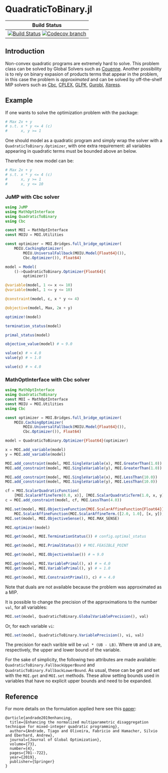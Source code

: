 # QuadraticToBinary.jl


| **Build Status** |
|:----------------:|
| [![Build Status][build-img]][build-url] [![Codecov branch][codecov-img]][codecov-url] |


[build-img]: https://github.com/joaquimg/QuadraticToBinary.jl/workflows/CI/badge.svg?branch=master
[build-url]: https://github.com/joaquimg/QuadraticToBinary.jl/actions?query=workflow%3ACI
[codecov-img]: http://codecov.io/github/joaquimg/QuadraticToBinary.jl/coverage.svg?branch=master
[codecov-url]: http://codecov.io/github/joaquimg/QuadraticToBinary.jl?branch=master


## Introduction

Non-convex quadratic programs are extremely hard to solve. This problem class can
be solved by Global Solvers such as [Couenne](https://projects.coin-or.org/Couenne).
Another possibility is to rely on binary expasion of products terms that appear in the
problem, in this case the problem is *approximated* and can be solved by off-the-shelf
MIP solvers such as [Cbc](https://github.com/JuliaOpt/Cbc.jl), [CPLEX](https://github.com/JuliaOpt/CPLEX.jl), [GLPK](https://github.com/JuliaOpt/GLPK.jl), [Gurobi](https://github.com/JuliaOpt/Gurobi.jl), [Xpress](https://github.com/JuliaOpt/Xpress.jl).

## Example

If one wants to solve the optimization problem with the package:

```julia
# Max 2x + y
# s.t. x * y <= 4 (c)
#      x, y >= 1
```

One should model as a quadratic program and simply wrap the solver with a
`QuadraticToBinary.Optimizer`, with one extra requirement: all variables appearing
in quadratic terms must be bounded above an below.

Therefore the new model can be:


```julia
# Max 2x + y
# s.t. x * y <= 4 (c)
#      x, y >= 1
#      x, y <= 10
```

### JuMP with Cbc solver

```julia
using JuMP
using MathOptInterface
using QuadraticToBinary
using Cbc

const MOI = MathOptInterface
const MOIU = MOI.Utilities

const optimizer = MOI.Bridges.full_bridge_optimizer(
    MOIU.CachingOptimizer(
        MOIU.UniversalFallback(MOIU.Model{Float64}()),
        Cbc.Optimizer()), Float64)

model = Model(
    ()->QuadraticToBinary.Optimizer{Float64}(
        optimizer))

@variable(model, 1 <= x <= 10)
@variable(model, 1 <= y <= 10)

@constraint(model, c, x * y <= 4)

@objective(model, Max, 2x + y)

optimize!(model)

termination_status(model)

primal_status(model)

objective_value(model) # ≈ 9.0

value(x) # ≈ 4.0
value(y) # ≈ 1.0

value(c) # ≈ 4.0
```

### MathOptInterface with Cbc solver

```julia
using MathOptInterface
using QuadraticToBinary
const MOI = MathOptInterface
const MOIU = MOI.Utilities
using Cbc

const optimizer = MOI.Bridges.full_bridge_optimizer(
    MOIU.CachingOptimizer(
        MOIU.UniversalFallback(MOIU.Model{Float64}()),
        Cbc.Optimizer()), Float64)

model = QuadraticToBinary.Optimizer{Float64}(optimizer)

x = MOI.add_variable(model)
y = MOI.add_variable(model)

MOI.add_constraint(model, MOI.SingleVariable(x), MOI.GreaterThan(1.0))
MOI.add_constraint(model, MOI.SingleVariable(y), MOI.GreaterThan(1.0))

MOI.add_constraint(model, MOI.SingleVariable(x), MOI.LessThan(10.0))
MOI.add_constraint(model, MOI.SingleVariable(y), MOI.LessThan(10.0))

cf = MOI.ScalarQuadraticFunction(
    [MOI.ScalarAffineTerm(0.0, x)], [MOI.ScalarQuadraticTerm(1.0, x, y)], 0.0)
c = MOI.add_constraint(model, cf, MOI.LessThan(4.0))

MOI.set(model, MOI.ObjectiveFunction{MOI.ScalarAffineFunction{Float64}}(),
    MOI.ScalarAffineFunction(MOI.ScalarAffineTerm.([2.0, 1.0], [x, y]), 0.0))
MOI.set(model, MOI.ObjectiveSense(), MOI.MAX_SENSE)

MOI.optimize!(model)

MOI.get(model, MOI.TerminationStatus()) # config.optimal_status

MOI.get(model, MOI.PrimalStatus()) # MOI.FEASIBLE_POINT

MOI.get(model, MOI.ObjectiveValue()) # ≈ 9.0

MOI.get(model, MOI.VariablePrimal(), x) # ≈ 4.0
MOI.get(model, MOI.VariablePrimal(), y) # ≈ 1.0

MOI.get(model, MOI.ConstraintPrimal(), c) # ≈ 4.0
```

Note that duals are not available because the problem was approximated as a MIP.

It is possible to change the precision of the approximations to the number `val`,
for all variables:

```julia
MOI.set(model, QuadraticToBinary.GlobalVariablePrecision(), val)
```

Or, for each variable `vi`:

```julia
MOI.set(model, QuadraticToBinary.VariablePrecision(), vi, val)
```

The precision for each varible will be `val * (UB - LB)`. Where `UB` and `LB` are,
respectively, the upper and lower bound of the variable.

For the sake of simplicity, the following two attributes are made available:
`QuadraticToBinary.FallbackUpperBound` and `QuadraticToBinary.FallbackLowerBound`.
As usual, these can be get and set with the `MOI.get` and `MOI.set` methods.
These allow setting bounds used in variables that have no explicit upper bounds
and need to be expanded.


## Reference

For more details on the formulation applied here see this [paper](https://link.springer.com/article/10.1007/s10898-018-0728-9):

```
@article{andrade2019enhancing,
  title={Enhancing the normalized multiparametric disaggregation technique for mixed-integer quadratic programming},
  author={Andrade, Tiago and Oliveira, Fabricio and Hamacher, Silvio and Eberhard, Andrew},
  journal={Journal of Global Optimization},
  volume={73},
  number={4},
  pages={701--722},
  year={2019},
  publisher={Springer}
}
```

